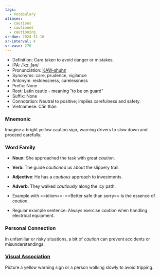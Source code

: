 ```yaml
---
tags:
  - Vocabulary
aliases:
  - cautions
  - cautioned
  - cautioning
sr-due: 2024-11-16
sr-interval: 4
sr-ease: 270
---
```


- Definition: Care taken to avoid danger or mistakes.
- IPA: /ˈkɔː.ʃən/
- Pronunciation: [KAW-shuhn](https://www.google.com/search?q=how+to+pronounce+caution)
- Synonyms: care, prudence, vigilance
- Antonym: recklessness, carelessness
- Prefix: None
- Root: Latin cautio - meaning "to be on guard"
- Suffix: None
- Connotation: Neutral to positive; implies carefulness and safety.
- Vietnamese: Cẩn thận

### Mnemonic

Imagine a bright yellow caution sign, warning drivers to slow down and proceed carefully.

### Word Family

- **Noun**: She approached the task with great *caution*.
- **Verb**: The guide *cautioned* us about the slippery trail.
- **Adjective**: He has a *cautious* approach to investments.
- **Adverb**: They walked *cautiously* along the icy path.

- Example with ==idiom==: ==Better safe than sorry== is the essence of *caution*.
- Regular example sentence: Always exercise *caution* when handling electrical equipment.

### Personal Connection

In unfamiliar or risky situations, a bit of *caution* can prevent accidents or misunderstandings.

### [Visual Association](https://www.google.com/search?tbm=isch&q=caution)

Picture a yellow warning sign or a person walking slowly to avoid tripping.
